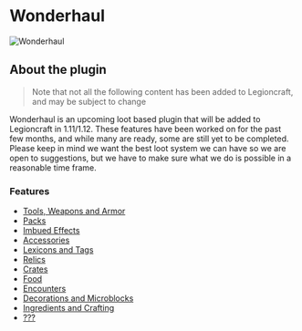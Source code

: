 # Wonderhaul

![Wonderhaul](http://image.prntscr.com/image/4d481e3fc5804312982f4d328674b3ef.png)

## About the plugin

> Note that not all the following content has been added to Legioncraft, and may be subject to change

Wonderhaul is an upcoming loot based plugin that will be added to Legioncraft in 1.11/1.12. These features have been worked on for the past few months, and while many are ready, some are still yet to be completed. Please keep in mind we want the best loot system we can have so we are open to suggestions, but we have to make sure what we do is possible in a reasonable time frame.

### Features

- [Tools, Weapons and Armor](wh.tiers.md)
- [Packs](wh.packs.md)
- [Imbued Effects](wh.imbued.md)
- [Accessories](wh.accessories.md)
- [Lexicons and Tags](wh.lexicons.md)
- [Relics](wh.relics.md)
- [Crates](wh.crates.md)
- [Food](wh.food.md)
- [Encounters](wh.encounters.md)
- [Decorations and Microblocks](wh.microblocks.md)
- [Ingredients and Crafting](wh.crafting.md)
- [???](wh.faraway.md)
